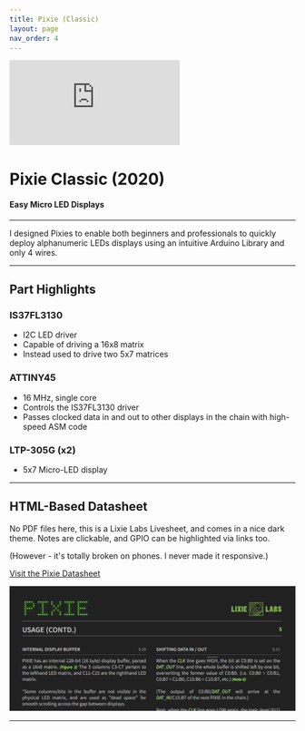 ```yaml
---
title: Pixie (Classic)
layout: page
nav_order: 4
---
```


<iframe class="youtube-video" src="https://www.youtube.com/embed/ov4PKlrrAWs" title="YouTube video player" frameborder="0" allow="accelerometer; autoplay; clipboard-write; encrypted-media; gyroscope; picture-in-picture; web-share" allowfullscreen></iframe>

# Pixie Classic (2020)

#### Easy Micro LED Displays

--------------------------------------------

<blurb>I designed Pixies to enable both beginners and professionals to quickly deploy alphanumeric LEDs displays using an intuitive Arduino Library and only 4 wires.</blurb>

--------------------------------------------

## Part Highlights

### IS37FL3130

- I2C LED driver
- Capable of driving a 16x8 matrix
- Instead used to drive two 5x7 matrices

### ATTINY45

- 16 MHz, single core
- Controls the IS37FL3130 driver
- Passes clocked data in and out to other displays in the chain with high-speed ASM code

### LTP-305G (x2)

- 5x7 Micro-LED display

----------------------------------------------------------------

## HTML-Based Datasheet

No PDF files here, this is a Lixie Labs Livesheet, and comes in a nice dark theme. Notes are clickable, and GPIO can be highlighted via links too.

(However - it's totally broken on phones. I never made it responsive.)

[Visit the Pixie Datasheet](https://connor.nishiji.ma/Pixie/extras/datasheet.html)

![Connor Nishijima](https://github.com/connornishijima/connornishijima.github.io/blob/main/img/pixie_datasheet.jpg?raw=true)

--------------------------------------------------
